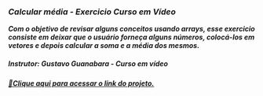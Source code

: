 ### <i>Calcular média - Exercicio Curso em Vídeo

<i><b>Com o objetivo de revisar alguns conceitos usando arrays, esse exercicio consiste em deixar que o usuário forneça alguns números, colocá-los em vetores e depois calcular a soma e a média dos mesmos.

##### Instrutor: Gustavo Guanabara - Curso em vídeo

[🔗Clique aqui para acessar o link do projeto.](https://array-kohl.vercel.app/)